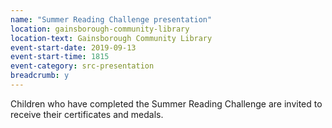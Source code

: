 ```yaml
---
name: "Summer Reading Challenge presentation"
location: gainsborough-community-library
location-text: Gainsborough Community Library
event-start-date: 2019-09-13
event-start-time: 1815
event-category: src-presentation
breadcrumb: y
---
```


Children who have completed the Summer Reading Challenge are invited to receive their certificates and medals.

